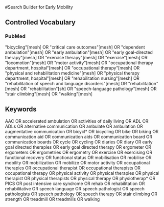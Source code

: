 #Search Builder for Early Mobility

## Controlled Vocabulary

### PubMed

"bicycling"[mesh] OR "critical care outcomes"[mesh] OR "dependent ambulation"[mesh] OR "early ambulation"[mesh] OR "early goal-directed therapy"[mesh] OR "exercise therapy"[mesh] OR "exercise"[mesh] OR "locomotion"[mesh] OR "motor activity"[mesh] OR "occupational therapy department, hospital"[mesh] OR "occupational therapy"[mesh] OR "physical and rehabilitation medicine"[mesh] OR "physical therapy department, hospital"[mesh] OR "rehabilitation nursing"[mesh] OR "rehabilitation of speech and language disorders"[mesh] OR "rehabilitation"[mesh] OR "rehabilitation"[sh] OR "speech-language pathology"[mesh] OR "stair climbing"[mesh] OR "walking"[mesh] 

## Keywords

AAC OR accelerated ambulation OR activities of daily living OR ADL OR ADLs OR alternative communication OR ambulate OR ambulation OR augmentative communication OR bicycl* OR bicycling OR bike OR biking OR communication aid OR communication aids OR communication board OR communication boards OR cycle OR cycling OR diaries OR diary OR early goal directed therapies OR early goal directed therapy OR ergometer OR ergometers OR ergometries OR ergometry OR exercise OR exercising OR functional recovery OR functional status OR mobilisation OR mobilise OR mobility OR mobilization OR mobilize OR motor activity OR occupational therapies OR occupational therapist OR occupational therapists OR occupational therapy OR physical activity OR physical therapies OR physical therapist OR physical therapists OR physical therapy OR physiotherap* OR PICS OR post intensive care syndrome OR rehab OR rehabilitation OR rehabilitative OR speech language OR speech pathologist OR speech pathologists OR speech pathology OR speech therapy OR stair climbing OR strength OR treadmill OR treadmills OR walking
